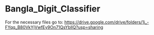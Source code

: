 # Bangla_Digit_Classifier

For the necessary files go to: https://drive.google.com/drive/folders/1i_-FYqq_B80VkYjVwfEy9On71QsYbllQ?usp=sharing
